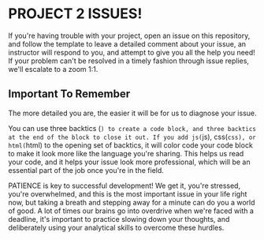 # PROJECT 2 ISSUES!
If you're having trouble with your project, open an issue on this repository, and follow the template to leave a detailed comment about your issue, an instructor will respond to you, and attempt to give you all the help you need! If your problem can't be resolved in a timely fashion through issue replies, we'll escalate to a zoom 1:1.

## Important To Remember
The more detailed you are, the easier it will be for us to diagnose your issue.

You can use three backtics (```) to create a code block, and three backtics at the end of the block to close it out. If you add js(```js), css(```css), or html(```html) to the opening set of backtics, it will color code your code block to make it look more like the language you're sharing. This helps us read your code, and it helps your issue look more professional, which will be an essential part of the job once you're in the field.

PATIENCE is key to successful development! We get it, you're stressed, you're overwhelmed, and this is the most important issue in your life right now, but taking a breath and stepping away for a minute can do you a world of good. A lot of times our brains go into overdrive when we're faced with a deadline, it's important to practice slowing down your thoughts, and deliberately using your analytical skills to overcome these hurdles.
